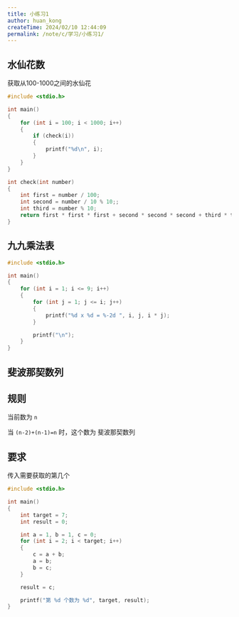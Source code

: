 ```yaml
---
title: 小练习1
author: huan_kong
createTime: 2024/02/10 12:44:09
permalink: /note/c/学习/小练习1/
---
```


## 水仙花数

获取从100-1000之间的水仙花

~~~ c
#include <stdio.h>

int main()
{
    for (int i = 100; i < 1000; i++)
    {
        if (check(i))
        {
            printf("%d\n", i);
        }
    }
}

int check(int number)
{
    int first = number / 100;
    int second = number / 10 % 10;;
    int third = number % 10;
    return first * first * first + second * second * second + third * third * third == number;
}
~~~

## 九九乘法表

~~~ c
#include <stdio.h>

int main()
{
    for (int i = 1; i <= 9; i++)
    {
        for (int j = 1; j <= i; j++)
        {
            printf("%d x %d = %-2d ", i, j, i * j);
        }

        printf("\n");
    }
}
~~~

## 斐波那契数列

## 规则

当前数为 `n`

当 `(n-2)+(n-1)=n` 时，这个数为 斐波那契数列

## 要求

传入需要获取的第几个

~~~ c
#include <stdio.h>

int main()
{
    int target = 7;
    int result = 0;

    int a = 1, b = 1, c = 0;
    for (int i = 2; i < target; i++)
    {
        c = a + b;
        a = b;
        b = c;
    }

    result = c;

    printf("第 %d 个数为 %d", target, result);
}
~~~
